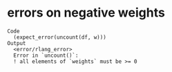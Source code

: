 # errors on negative weights

    Code
      (expect_error(uncount(df, w)))
    Output
      <error/rlang_error>
      Error in `uncount()`:
      ! all elements of `weights` must be >= 0

